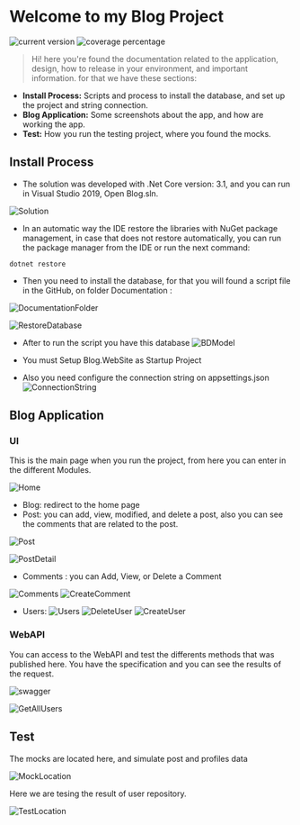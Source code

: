 # Welcome to my Blog Project

<img src="https://img.shields.io/badge/version-1.0.0-green" alt="current version"/>
<img src="https://img.shields.io/badge/coverage-<10%25-red" alt="coverage percentage">

> Hi! here you're found the documentation related to the application, design, how to release in your environment, and important information. for that we have these sections:

- **Install Process:** Scripts and process to install the database, and set up the project and string connection.
- **Blog Application:** Some screenshots about the app, and how are working the app.
- **Test:** How you run the testing project, where you found the mocks.

## Install Process

- The solution was developed with .Net Core version: 3.1, and you can run in Visual Studio 2019, Open Blog.sln.

![Solution](Documentation/Solution.PNG)

- In an automatic way the IDE restore the libraries with NuGet package management, in case that does not restore automatically, you can run the package manager from the IDE or run the next command:

`dotnet restore`

- Then you need to install the database, for that you will found a script file in the GitHub, on folder Documentation :

![DocumentationFolder](Documentation/documentationFolder.PNG)

![RestoreDatabase](Documentation/RestoreDatabase.PNG)

- After to run the script you have this database
  ![BDModel](Documentation/BDModel.PNG)

- You must Setup Blog.WebSite as Startup Project

- Also you need configure the connection string on appsettings.json
  ![ConnectionString](Documentation/ConnectionString.PNG)

## Blog Application

### UI

This is the main page when you run the project, from here you can enter in the different Modules.

![Home](Documentation/home.PNG)

- Blog: redirect to the home page
- Post: you can add, view, modified, and delete a post, also you can see the comments that are related to the post.

![Post](Documentation/posts.PNG)

![PostDetail](Documentation/PostDetail.PNG)

- Comments :
  you can Add, View, or Delete a Comment

![Comments](Documentation/Comments.PNG)
![CreateComment](Documentation/CreateComment.PNG)

- Users:
  ![Users](Documentation/Users.PNG)
  ![DeleteUser](Documentation/DeleteUser.PNG)
  ![CreateUser](Documentation/CreateUser.PNG)

### WebAPI

You can access to the WebAPI and test the differents methods that was published here. You have the specification and you can see the results of the request.

![swagger](Documentation/swagger.PNG)

![GetAllUsers](Documentation/GetUser_Swagger.PNG)

## Test

The mocks are located here, and simulate post and profiles data

![MockLocation](Documentation/MockLocation.PNG)

Here we are tesing the result of user repository.

![TestLocation](Documentation/TestLocation.PNG)
